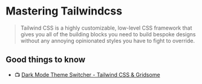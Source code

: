 # Mastering Tailwindcss

> Tailwind CSS is a highly customizable, low-level CSS framework that gives you all of the building blocks you need to build bespoke designs without any annoying opinionated styles you have to fight to override.

## Good things to know

- 📺 [Dark Mode Theme Switcher - Tailwind CSS & Gridsome](https://www.youtube.com/watch?v=o4Prej0wIZA)
